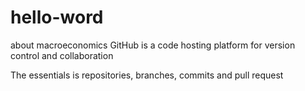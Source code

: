 # hello-word
about macroeconomics
GitHub is a code hosting platform for version control and collaboration

The essentials is repositories, branches, commits and pull request 
